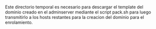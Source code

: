 Este directorio temporal es necesario para descargar el template del dominio creado en el adminserver mediante el script pack.sh para luego transmitirlo a los hosts restantes para la creacion del dominio para el enrolamiento.
